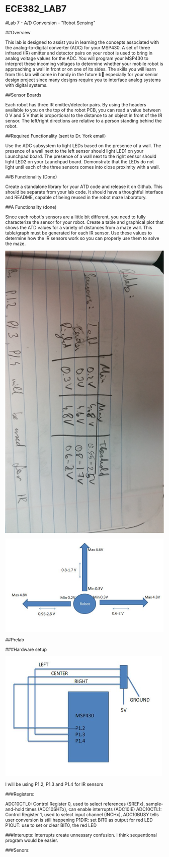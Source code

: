 ECE382_LAB7
===========
#Lab 7 - A/D Conversion - "Robot Sensing"


##Overview

This lab is designed to assist you in learning the concepts associated with the analog-to-digital converter (ADC) for your MSP430. A set of three infrared (IR) emitter and detector pairs on your robot is used to bring in analog voltage values for the ADC. You will program your MSP430 to interpret these incoming voltages to determine whether your mobile robot is approaching a wall in front or on one of its sides. The skills you will learn from this lab will come in handy in the future b especially for your senior design project since many designs require you to interface analog systems with digital systems.

##Sensor Boards

Each robot has three IR emitter/detector pairs. By using the headers available to you on the top of the robot PCB, you can read a value between 0 V and 5 V that is proportional to the distance to an object in front of the IR sensor. The left/right directions are relative to a person standing behind the robot.

##Required Functionality (sent to Dr. York email)

Use the ADC subsystem to light LEDs based on the presence of a wall. The presence of a wall next to the left sensor should light LED1 on your Launchpad board. The presence of a wall next to the right sensor should light LED2 on your Launchpad board. Demonstrate that the LEDs do not light until each of the three sensors comes into close proximity with a wall.

##B Functionality (Done)

Create a standalone library for your ATD code and release it on Github. This should be separate from your lab code. It should have a thoughtful interface and README, capable of being reused in the robot maze laboratory.

##A Functionality (done)

Since each robot's sensors are a little bit different, you need to fully characterize the sensor for your robot. Create a table and graphical plot that shows the ATD values for a variety of distances from a maze wall. This table/graph must be generated for each IR sensor. Use these values to determine how the IR sensors work so you can properly use them to solve the maze.

![LCD](https://raw.githubusercontent.com/gytenis98/ECE382_LAB7/master/2014-12-11%2021.49.01.jpg?raw=true "LCD")

![LCD](https://raw.githubusercontent.com/gytenis98/ECE382_LAB7/master/graph.JPG?raw=true "LCD")


##Prelab

###Hardware setup

![LCD](https://raw.githubusercontent.com/gytenis98/ECE382_LAB7/master/Initial%20design.JPG?raw=true "LCD")

I will be using P1.2, P1.3 and P1.4 for IR sensors

###Registers:

ADC10CTL0: Control Register 0, used to select references (SREFx), sample-and-hold times (ADC10SHTx), can enable interrupts (ADC10IE)
 ADC10CTL1: Control Register 1, used to select input channel (INCHx), ADC10BUSY tells user conversion is still happening
 P1DIR: set BIT0 as output for red LED
 P1OUT: use to set or clear BIT0, the red LED 
 
###Interupts:
 Interrupts create unnessary confusion. I think sequentional program would be easier.
 
###Senors:

